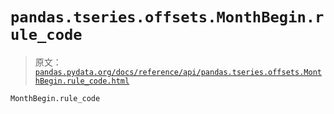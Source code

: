 # `pandas.tseries.offsets.MonthBegin.rule_code`

> 原文：[`pandas.pydata.org/docs/reference/api/pandas.tseries.offsets.MonthBegin.rule_code.html`](https://pandas.pydata.org/docs/reference/api/pandas.tseries.offsets.MonthBegin.rule_code.html)

```py
MonthBegin.rule_code
```
